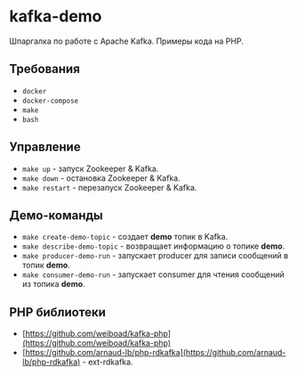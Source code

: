 # kafka-demo

Шпаргалка по работе с Apache Kafka. Примеры кода на PHP.

## Требования

* ```docker```
* ```docker-compose```
* ```make```
* ```bash```

## Управление

* ```make up``` - запуск Zookeeper & Kafka.
* ```make down``` - остановка Zookeeper & Kafka.
* ```make restart``` - перезапуск Zookeeper & Kafka.

## Демо-команды

* ```make create-demo-topic``` - создает **demo** топик в Kafka.
* ```make describe-demo-topic``` - возвращает информацию о топике **demo**.
* ```make producer-demo-run``` - запускает producer для записи сообщений в топик **demo**.
* ```make consumer-demo-run``` - запускает consumer для чтения сообщений из топика **demo**.

## PHP библиотеки

* [https://github.com/weiboad/kafka-php](https://github.com/weiboad/kafka-php)
* [https://github.com/arnaud-lb/php-rdkafka](https://github.com/arnaud-lb/php-rdkafka) - ext-rdkafka.